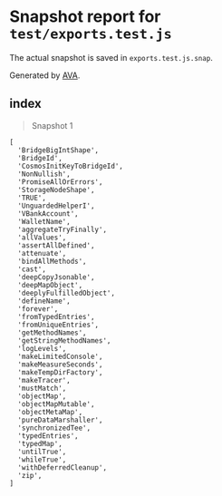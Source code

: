 # Snapshot report for `test/exports.test.js`

The actual snapshot is saved in `exports.test.js.snap`.

Generated by [AVA](https://avajs.dev).

## index

> Snapshot 1

    [
      'BridgeBigIntShape',
      'BridgeId',
      'CosmosInitKeyToBridgeId',
      'NonNullish',
      'PromiseAllOrErrors',
      'StorageNodeShape',
      'TRUE',
      'UnguardedHelperI',
      'VBankAccount',
      'WalletName',
      'aggregateTryFinally',
      'allValues',
      'assertAllDefined',
      'attenuate',
      'bindAllMethods',
      'cast',
      'deepCopyJsonable',
      'deepMapObject',
      'deeplyFulfilledObject',
      'defineName',
      'forever',
      'fromTypedEntries',
      'fromUniqueEntries',
      'getMethodNames',
      'getStringMethodNames',
      'logLevels',
      'makeLimitedConsole',
      'makeMeasureSeconds',
      'makeTempDirFactory',
      'makeTracer',
      'mustMatch',
      'objectMap',
      'objectMapMutable',
      'objectMetaMap',
      'pureDataMarshaller',
      'synchronizedTee',
      'typedEntries',
      'typedMap',
      'untilTrue',
      'whileTrue',
      'withDeferredCleanup',
      'zip',
    ]
